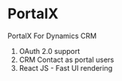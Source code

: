 # PortalX
PortalX For Dynamics CRM

1. OAuth 2.0 support
2. CRM Contact as portal users
3. React JS - Fast UI rendering 
